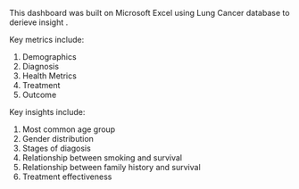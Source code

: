 This dashboard was built on Microsoft Excel using Lung Cancer database to derieve insight .

Key metrics include:
  1. Demographics
  2. Diagnosis
  3. Health Metrics
  4. Treatment
  5. Outcome

Key insights include:
  1. Most common age group
  2. Gender distribution
  3. Stages of diagosis
  4. Relationship between smoking and survival
  5. Relationship between family history and survival
  6. Treatment effectiveness
